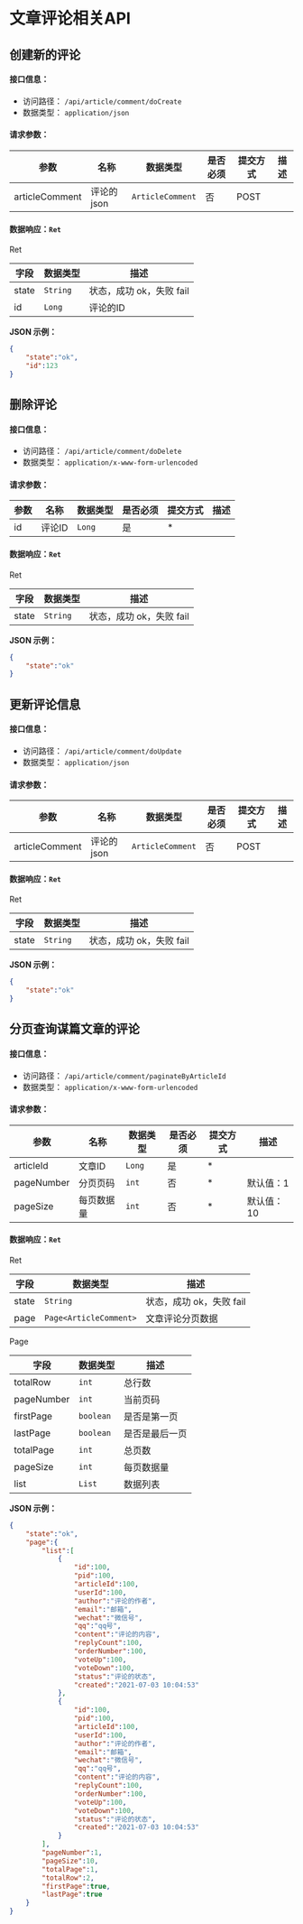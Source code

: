 # 文章评论相关API



## 创建新的评论
#### 接口信息：
- 访问路径： `/api/article/comment/doCreate`
- 数据类型： `application/json`
#### 请求参数：

| 参数 | 名称 | 数据类型 | 是否必须 | 提交方式 | 描述 |  
| --- | --- | --- | --- | --- | --- |
| articleComment | 评论的 json | `ArticleComment` | 否 | POST |  |  


#### 数据响应：`Ret`

Ret

| 字段  | 数据类型 | 描述 |  
| --- | --- | --- | 
| state | `String` | 状态，成功 ok，失败 fail |  
| id | `Long` | 评论的ID |  

**JSON 示例：**
```json
{
	"state":"ok",
	"id":123
}
```


## 删除评论
#### 接口信息：
- 访问路径： `/api/article/comment/doDelete`
- 数据类型： `application/x-www-form-urlencoded`
#### 请求参数：

| 参数 | 名称 | 数据类型 | 是否必须 | 提交方式 | 描述 |  
| --- | --- | --- | --- | --- | --- |
| id | 评论ID | `Long` | 是 | * |  |  


#### 数据响应：`Ret`

Ret

| 字段  | 数据类型 | 描述 |  
| --- | --- | --- | 
| state | `String` | 状态，成功 ok，失败 fail |  

**JSON 示例：**
```json
{
	"state":"ok"
}
```


## 更新评论信息
#### 接口信息：
- 访问路径： `/api/article/comment/doUpdate`
- 数据类型： `application/json`
#### 请求参数：

| 参数 | 名称 | 数据类型 | 是否必须 | 提交方式 | 描述 |  
| --- | --- | --- | --- | --- | --- |
| articleComment | 评论的 json | `ArticleComment` | 否 | POST |  |  


#### 数据响应：`Ret`

Ret

| 字段  | 数据类型 | 描述 |  
| --- | --- | --- | 
| state | `String` | 状态，成功 ok，失败 fail |  

**JSON 示例：**
```json
{
	"state":"ok"
}
```


## 分页查询谋篇文章的评论
#### 接口信息：
- 访问路径： `/api/article/comment/paginateByArticleId`
- 数据类型： `application/x-www-form-urlencoded`
#### 请求参数：

| 参数 | 名称 | 数据类型 | 是否必须 | 提交方式 | 描述 |  
| --- | --- | --- | --- | --- | --- |
| articleId | 文章ID | `Long` | 是 | * |  |  
| pageNumber | 分页页码 | `int` | 否 | * | 默认值：1 |  
| pageSize | 每页数据量 | `int` | 否 | * | 默认值：10 |  


#### 数据响应：`Ret`

Ret

| 字段  | 数据类型 | 描述 |  
| --- | --- | --- | 
| state | `String` | 状态，成功 ok，失败 fail |  
| page | `Page<ArticleComment>` | 文章评论分页数据 |  

Page

| 字段  | 数据类型 | 描述 |  
| --- | --- | --- | 
| totalRow | `int` | 总行数 |  
| pageNumber | `int` | 当前页码 |  
| firstPage | `boolean` | 是否是第一页 |  
| lastPage | `boolean` | 是否是最后一页 |  
| totalPage | `int` | 总页数 |  
| pageSize | `int` | 每页数据量 |  
| list | `List` | 数据列表 |  

**JSON 示例：**
```json
{
	"state":"ok",
	"page":{
		"list":[
			{
				"id":100,
				"pid":100,
				"articleId":100,
				"userId":100,
				"author":"评论的作者",
				"email":"邮箱",
				"wechat":"微信号",
				"qq":"qq号",
				"content":"评论的内容",
				"replyCount":100,
				"orderNumber":100,
				"voteUp":100,
				"voteDown":100,
				"status":"评论的状态",
				"created":"2021-07-03 10:04:53"
			},
			{
				"id":100,
				"pid":100,
				"articleId":100,
				"userId":100,
				"author":"评论的作者",
				"email":"邮箱",
				"wechat":"微信号",
				"qq":"qq号",
				"content":"评论的内容",
				"replyCount":100,
				"orderNumber":100,
				"voteUp":100,
				"voteDown":100,
				"status":"评论的状态",
				"created":"2021-07-03 10:04:53"
			}
		],
		"pageNumber":1,
		"pageSize":10,
		"totalPage":1,
		"totalRow":2,
		"firstPage":true,
		"lastPage":true
	}
}
```
